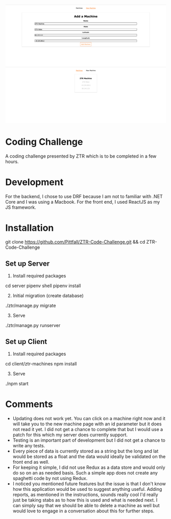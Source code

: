 ![alt text](https://github.com/Pittfall/ZTR-Code-Challenge/blob/master/images/Add_Machine.png)
![alt text](https://github.com/Pittfall/ZTR-Code-Challenge/blob/master/images/View_Machines.png)

# Coding Challenge

A coding challenge presented by ZTR which is to be completed in a few hours.

# Development

For the backend, I chose to use DRF because I am not to familiar with .NET Core
and I was using a Macbook.  For the front end, I used ReactJS as my JS framework.


# Installation

git clone https://github.com/Pittfall/ZTR-Code-Challenge.git && cd ZTR-Code-Challenge

## Set up Server

1. Install required packages

cd server
pipenv shell
pipenv install

2. Initial migration (create database)

./ztr/manage.py migrate

3. Serve

./ztr/manage.py runserver

## Set up Client

1. Install required packages

cd client/ztr-machines
npm install

3. Serve

./npm start

# Comments

- Updating does not work yet.  You can click on a machine right now and it will take you
  to the new machine page with an id parameter but it does not read it yet.  I did
  not get a chance to complete that but I would use a patch for this which my server
  does currently support.
- Testing is an important part of development but I did not get a chance to write
  any tests.
- Every piece of data is currently stored as a string but the long and lat would
  be stored as a float and the data would ideally be validated on the front end as well.
- For keeping it simple, I did not use Redux as a data store and would only do so on an as
  needed basis.  Such a simple app does not create any spaghetti code by not using Redux.
- I noticed you mentioned future features but the issue is that I don't know how
  this application would be used to suggest anything useful.  Adding reports, as mentioned
  in the instructions, sounds really cool I'd really just be taking stabs as to how
  this is used and what is needed next.  I can simply say that we should be able to delete
  a machine as well but would love to engage in a conversation about this for further steps.



